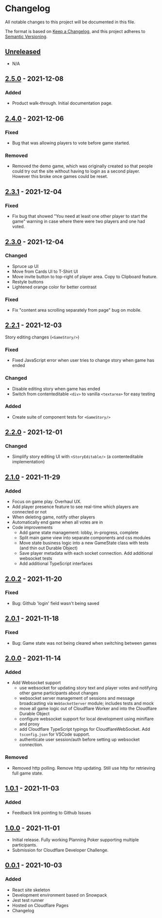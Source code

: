 # Changelog

All notable changes to this project will be documented in this file.

The format is based on [Keep a Changelog](https://keepachangelog.com/en/1.0.0/),
and this project adheres to [Semantic Versioning](https://semver.org/spec/v2.0.0.html).

## [Unreleased]

- N/A

## [2.5.0] - 2021-12-08

### Added

- Product walk-through. Initial documentation page.

## [2.4.0] - 2021-12-06

### Fixed

- Bug that was allowing players to vote before game started.

### Removed

- Removed the demo game, which was originally created so that people could try out the site without having to login as a second player. However this broke once games could be reset.

## [2.3.1] - 2021-12-04

### Fixed

- Fix bug that showed "You need at least one other player to start the game" warning in case where there were two players and one had voted.

## [2.3.0] - 2021-12-04

### Changed

- Spruce up UI
- Move from Cards UI to T-Shirt UI
- Move invite button to top-right of player area. Copy to Clipboard feature.
- Restyle buttons
- Lightened orange color for better contrast

### Fixed

- Fix "content area scrolling separately from page" bug on mobile.

## [2.2.1] - 2021-12-03

Story editing changes (`<GameStory/>`)

### Fixed

- Fixed JavaScript error when user tries to change story when game has ended

### Changed

- Disable editing story when game has ended
- Switch from contenteditable `<div>` to vanilla `<textarea>` for easy testing

### Added

- Create suite of component tests for `<GameStory/>`

## [2.2.0] - 2021-12-01

### Changed

- Simplify story editing UI with `<StoryEditable/>` (a contenteditable implementation)

## [2.1.0] - 2021-11-29

### Added

- Focus on game play. Overhaul UX.
- Add player presence feature to see real-time which players are connected or not
- When deleting game, notify other players
- Automatically end game when all votes are in
- Code improvements
  - Add game state management: lobby, in-progress, complete
  - Split main game view into separate components and css modules
  - Move state business logic into a new GameState class with tests (and thin out Durable Object)
  - Save player metadata with each socket connection. Add additional websocket tests
  - Add additional TypeScript interfaces

## [2.0.2] - 2021-11-20

### Fixed

- Bug: Github 'login' field wasn't being saved

## [2.0.1] - 2021-11-18

### Fixed

- Bug: Game state was not being cleared when switching between games

## [2.0.0] - 2021-11-14

### Added

- Add Websocket support
  - use websocket for updating story text and player votes and notifying other game participants about changes
  - websocket server management of sessions and message broadcasting via `WebSocketServer` module; includes tests and mock
  - move all game logic out of Cloudflare Worker and into the Cloudflare Durable Object
  - configure websocket support for local development using miniflare and proxy
  - add Cloudflare TypeScript typings for CloudflareWebSocket. Add `tsconfig.json` for VSCode support.
  - authenticate user session/auth before setting up websocket connection.

### Removed

- Removed http polling. Remove http updating. Still use http for retrieving full game state.

## [1.0.1] - 2021-11-03

### Added

- Feedback link pointing to Github Issues

## [1.0.0] - 2021-11-01

- Initial release. Fully working Planning Poker supporting multiple participants.
- Submission for Cloudflare Developer Challenge.

## [0.0.1] - 2021-10-03

### Added

- React site skeleton
- Development environment based on Snowpack
- Jest test runner
- Hosted on Cloudflare Pages
- Changelog

[unreleased]: https://github.com/briangershon/planning-poker/compare/v2.5.0...HEAD
[2.5.0]: https://github.com/briangershon/planning-poker/releases/tag/v2.5.0
[2.4.0]: https://github.com/briangershon/planning-poker/releases/tag/v2.4.0
[2.3.1]: https://github.com/briangershon/planning-poker/releases/tag/v2.3.1
[2.3.0]: https://github.com/briangershon/planning-poker/releases/tag/v2.3.0
[2.2.1]: https://github.com/briangershon/planning-poker/releases/tag/v2.2.1
[2.2.0]: https://github.com/briangershon/planning-poker/releases/tag/v2.2.0
[2.1.0]: https://github.com/briangershon/planning-poker/releases/tag/v2.1.0
[2.0.2]: https://github.com/briangershon/planning-poker/releases/tag/v2.0.2
[2.0.1]: https://github.com/briangershon/planning-poker/releases/tag/v2.0.1
[2.0.0]: https://github.com/briangershon/planning-poker/releases/tag/v2.0.0
[1.0.1]: https://github.com/briangershon/planning-poker/releases/tag/v1.0.1
[1.0.0]: https://github.com/briangershon/planning-poker/releases/tag/v1.0.0
[0.0.1]: https://github.com/briangershon/planning-poker/releases/tag/v0.0.1
